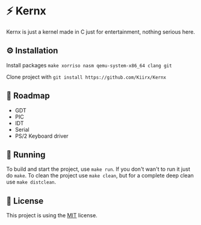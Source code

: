 # ⚡ Kernx

Kernx is just a kernel made in C just for entertainment, nothing serious here.

## ⚙️ Installation

Install packages `make xorriso nasm qemu-system-x86_64 clang git`

Clone project with `git install https://github.com/Kiirx/Kernx`

## 🚧 Roadmap

- GDT
- PIC
- IDT
- Serial
- PS/2 Keyboard driver

## 🚀 Running

To build and start the project, use `make run`. If you don't wan't to run it just do `make`. To clean the project
use `make clean`, but for a complete deep clean use `make distclean`.

## 📖 License

This project is using the [MIT](https://choosealicense.com/licenses/mit/) license.


